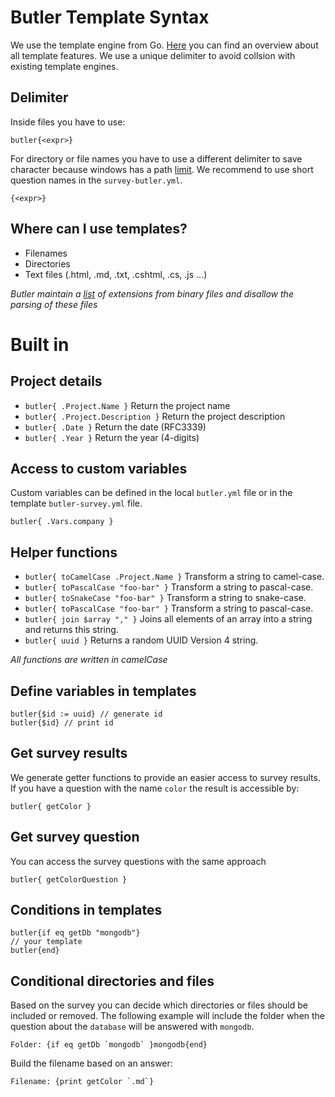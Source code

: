 # Butler Template Syntax

We use the template engine from Go. [Here](https://golang.org/pkg/text/template/) you can find an overview about all template features. We use a unique delimiter to avoid collsion with existing template engines.

## Delimiter

Inside files you have to use:
```
butler{<expr>} 
```
For directory or file names you have to use a different delimiter to save character because windows has a path [limit](https://msdn.microsoft.com/en-us/library/windows/desktop/aa365247(v=vs.85).aspx). We recommend to use short question names in the `survey-butler.yml`.
```
{<expr>} 
```


## Where can I use templates?
- Filenames
- Directories
- Text files (.html, .md, .txt, .cshtml, .cs, .js ...)

_Butler maintain a [list](https://github.com/netzkern/butler/blob/master/commands/template/binary_extensions.go) of extensions from binary files and disallow the parsing of these files_

# Built in

## Project details
- `butler{ .Project.Name }` Return the project name
- `butler{ .Project.Description }` Return the project description
- `butler{ .Date }` Return the date (RFC3339)
- `butler{ .Year }` Return the year (4-digits)

## Access to custom variables
Custom variables can be defined in the local `butler.yml` file or in the template `butler-survey.yml` file.

```
butler{ .Vars.company }
```

## Helper functions
- `butler{ toCamelCase .Project.Name }` Transform a string to camel-case.
- `butler{ toPascalCase "foo-bar" }` Transform a string to pascal-case.
- `butler{ toSnakeCase "foo-bar" }` Transform a string to snake-case.
- `butler{ toPascalCase "foo-bar" }` Transform a string to pascal-case.
- `butler{ join $array "," }` Joins all elements of an array into a string and returns this string.
- `butler{ uuid }` Returns a random UUID Version 4 string.

_All functions are written in camelCase_

## Define variables in templates
```
butler{$id := uuid} // generate id
butler{$id} // print id
```

## Get survey results
We generate getter functions to provide an easier access to survey results. If you have a question with the name `color` the result is accessible by:

```
butler{ getColor }
```

## Get survey question
You can access the survey questions with the same approach
```
butler{ getColorQuestion }
```

## Conditions in templates
```
butler{if eq getDb "mongodb"}
// your template
butler{end}
```

## Conditional directories and files
Based on the survey you can decide which directories or files should be included or removed. The following example will include the folder when the question about the `database` will be answered with `mongodb`.
```
Folder: {if eq getDb `mongodb` }mongodb{end}
```
Build the filename based on an answer:
```
Filename: {print getColor `.md`}
```

